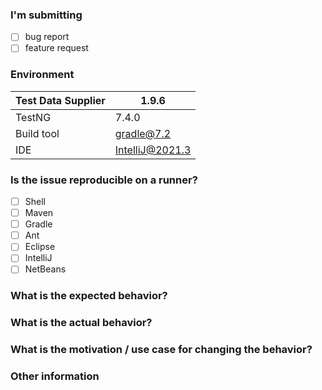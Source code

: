 [//]: # (
. Note: for support questions, please use Stackoverflow. 
. This repository is for feature requests and bug reports only.
.
. Make sure you have a clear name for your issue. An example of good issue names:
.
. - NPE occurs while using DS with class level Test annotation
. - Add an ability to use DS with Factory annotation
. - External data sources support
)

### I'm submitting 
 - [ ] bug report
 - [ ] feature request
 
### Environment

| Test Data Supplier | 1.9.6 |
| --- | --- |
| TestNG | 7.4.0 |
| Build tool | gradle@7.2 |
| IDE | IntelliJ@2021.3 |

### Is the issue reproducible on a runner?

- [ ] Shell
- [ ] Maven
- [ ] Gradle
- [ ] Ant
- [ ] Eclipse
- [ ] IntelliJ
- [ ] NetBeans

### What is the expected behavior?
[//]: # (
. Describe your vision on this issue.
)

### What is the actual behavior?
[//]: # (
. If the current behavior is a bug, please provide the steps to reproduce an issue. And if possible, a minimal demo of the problem.
)

### What is the motivation / use case for changing the behavior?
[//]: # (
. Clarify your use case.
)

### Other information 
[//]: # (
. Detailed explanation, stacktraces, related issues, suggestions on 
. how to fix, links for us to understand a context, e.g. Stackoverflow
)
